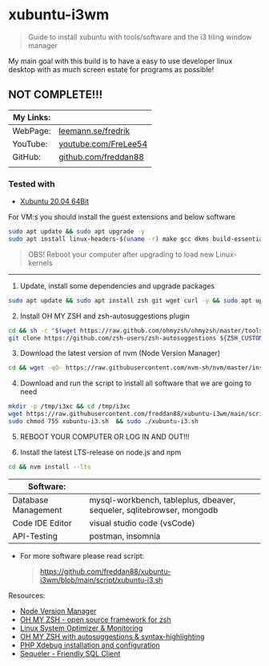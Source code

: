 # xubuntu-i3wm

> Guide to install xubuntu with tools/software and the i3 tiling window manager

My main goal with this build is to have a easy to use developer linux desktop with as much screen estate for programs as possible!

## NOT COMPLETE!!!

| My Links: |                                                               |
| --------- | ------------------------------------------------------------- |
| WebPage:  | [leemann.se/fredrik](http://www.leemann.se/fredrik)           |
| YouTube:  | [youtube.com/FreLee54](https://www.youtube.com/user/FreLee54) |
| GitHub:   | [github.com/freddan88](https://github.com/freddan88)          |
|           |                                                               |

### Tested with

- [Xubuntu 20.04 64Bit](http://ftp.lysator.liu.se/ubuntu-dvd/xubuntu/releases/20.04/release)

For VM:s you should install the guest extensions and below software

```bash
sudo apt update && sudo apt upgrade -y
sudo apt install linux-headers-$(uname -r) make gcc dkms build-essential -y
```

> OBS! Reboot your computer after upgrading to load new Linux-kernels

---

1. Update, install some dependencies and upgrade packages

```bash
sudo apt update && sudo apt install zsh git wget curl -y && sudo apt upgrade -y
```

2. Install OH MY ZSH and zsh-autosuggestions plugin

```bash
cd && sh -c "$(wget https://raw.github.com/ohmyzsh/ohmyzsh/master/tools/install.sh -O -)"
git clone https://github.com/zsh-users/zsh-autosuggestions ${ZSH_CUSTOM:-~/.oh-my-zsh/custom}/plugins/zsh-autosuggestions
```

3. Download the latest version of nvm (Node Version Manager)

```bash
cd && wget -qO- https://raw.githubusercontent.com/nvm-sh/nvm/master/install.sh | bash
```

4. Download and run the script to install all software that we are going to need

```bash
mkdir -p /tmp/i3xc && cd /tmp/i3xc
wget https://raw.githubusercontent.com/freddan88/xubuntu-i3wm/main/script/xubuntu-i3.sh
sudo chmod 755 xubuntu-i3.sh  && sudo ./xubuntu-i3.sh
```

5. REBOOT YOUR COMPUTER OR LOG IN AND OUT!!!

6. Install the latest LTS-release on node.js and npm

```bash
cd && nvm install --lts
```

| Software:           |                                                                       |
| ------------------- | --------------------------------------------------------------------- |
| Database Management | mysql-workbench, tableplus, dbeaver, sequeler, sqlitebrowser, mongodb |
| Code IDE Editor     | visual studio code (vsCode)                                           |
| API-Testing         | postman, insomnia                                                     |

- For more software please read script:
  > https://github.com/freddan88/xubuntu-i3wm/blob/main/script/xubuntu-i3.sh

Resources:

- [Node Version Manager](https://github.com/nvm-sh/nvm)
- [OH MY ZSH - open source framework for zsh](https://ohmyz.sh)
- [Linux System Optimizer & Monitoring](https://oguzhaninan.github.io/Stacer-Web)
- [OH MY ZSH with autosuggestions & syntax-highlighting](https://gist.github.com/dogrocker/1efb8fd9427779c827058f873b94df95)
- [PHP Xdebug installation and configuration](https://dieuwe.com/blog/install-xdebug-ubuntu)
- [Sequeler - Friendly SQL Client](https://github.com/Alecaddd/sequeler)
